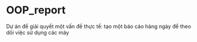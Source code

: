 # OOP_report
Dự án để giải quyết một vấn đề thực tế: tạo một báo cáo hàng ngày để theo dõi việc sử dụng các máy
